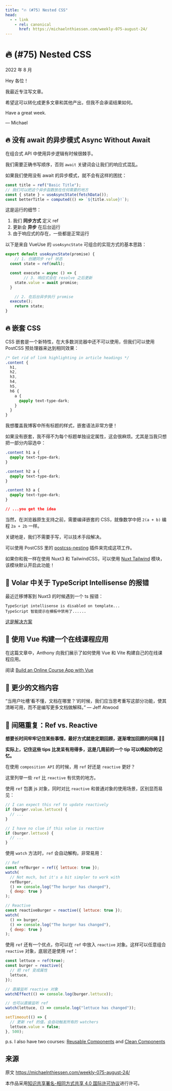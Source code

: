 ```yaml
---
title: "🔥 (#75) Nested CSS"
head:
  - - link
    - rel: canonical
      href: https://michaelnthiessen.com/weekly-075-august-24/
---
```


# 🔥 (#75) Nested CSS

2022 年 8 月

Hey 各位！

我最近专注写文章。

希望这可以转化成更多文章和其他产出，但我不会承诺结果如何。

Have a great week.

— Michael

## 🔥 没有 await 的异步模式 Async Without Await

在组合式 API 中使用异步逻辑有时候很棘手。

我们需要正确书写顺序，否则 `await` 关键词会让我们的响应式混乱。

如果我们使用没有 await 的异步模式，就不会有这样的困扰：

```javascript
const title = ref("Basic Title");
// 我们可以把这个异步函数放在任何需要的地方
const { state } = useAsyncState(fetchData());
const betterTitle = computed(() => `${title.value}!`);
```

这是运行的细节：

1. 我们 **同步方式** 定义 ref
2. 更新会 **异步** 在后台运行
3. 由于响应式的存在，一些都是正常运行

以下是来自 VueUse 的 `useAsyncState` 可组合的实现方式的基本思路：

```javascript
export default useAsyncState(promise) {
	// 1. 创建同步 ref 状态
  const state = ref(null);

  const execute = async () => {
		// 3. 响应式会在 resolve 之后更新
    state.value = await promise;
  }

	// 2. 在后台异步执行 promise
  execute();
	return state;
}
```

## 🔥 嵌套 CSS

CSS 嵌套是一个新特性，在大多数浏览器中还不可以使用，但我们可以使用 PostCSS 预处理器来达到相同效果：

```css
/* Get rid of link highlighting in article headings */
.content {
  h1,
  h2,
  h3,
  h4,
  h5,
  h6 {
    a {
      @apply text-type-dark;
    }
  }
}
```

我想覆盖我博客中所有标题的样式，嵌套语法非常方便！

如果没有嵌套，我不得不为每个标题单独设定属性，这会很麻烦。尤其是当我只想把一部分内容选中：

```css
.content h1 a {
  @apply text-type-dark;
}

.content h2 a {
  @apply text-type-dark;
}

.content h3 a {
  @apply text-type-dark;
}

// ...you get the idea
```

当然，在浏览器原生支持之前，需要编译嵌套的 CSS，就像数学中把 `2(a + b)` 编程 `2a + 2b` 一样。

关键地是，我们不需要手写，可以技术手段解决。

可以使用 PostCSS 里的 [postcss-nesting](https://github.com/csstools/postcss-plugins/tree/main/plugins/postcss-nesting) 插件来完成这项工作。

如果你和我一样在使用 Nuxt3 和 TailwindCSS，可以使用 [Nuxt Tailwind](https://tailwindcss.nuxtjs.org/) 模块，该模块默认开启此功能！

## 📜 Volar 中关于 TypeScript Intellisense 的报错

最近迁移博客到 Nuxt3 的时候遇到一个 ts 报错：

```
TypeScript intellisense is disabled on template...
TypeScript 智能提示在模板中禁用了......
```

[这是解决方案](https://michaelnthiessen.com/typescript-intellisense-error)

## 📜 使用 Vue 构建一个在线课程应用

在这篇文章中，Anthony 向我们展示了如何使用 Vue 和 Vite 构建自己的在线课程应用。

阅读 [Build an Online Course App with Vue](https://vuejsdevelopers.com/2022/04/13/online-course-vue/)

## 💬 更少的文档内容

“当用户吐槽‘看不懂，文档在哪里？’的时候，我们应当思考重写这部分功能，使其清晰可用，而不是编写更多文档做解释。” — Jeff Atwood

## 🧠 间隔重复：Ref vs. Reactive

**想要长时间牢牢记住某些事情，最好方式就是定期回顾，逐渐增加回顾的间隔 👨‍🔬**

**实际上，记住这些 tips 比发呆有用得多，这是几周前的一个 tip 可以唤起你的记忆。**

在使用 `composition API` 的时候，用 `ref` 好还是 `reactive` 更好？

这里列举一些 `ref` 比 `reactive` 有优势的地方。

使用 `ref` 包裹 js 对象，同时对比 `reactive` 和普通对象的使用场景，区别显而易见：

```javascript
// I can expect this ref to update reactively
if (burger.value.lettuce) {
  // ...
}

// I have no clue if this value is reactive
if (burger.lettuce) {
  // ...
}
```

使用 `watch` 方法时，`ref` 会自动解构，非常易用：

```javascript
// Ref
const refBurger = ref({ lettuce: true });
watch(
  // Not much, but it's a bit simpler to work with
  refBurger,
  () => console.log("The burger has changed"),
  { deep: true }
);

// Reactive
const reactiveBurger = reactive({ lettuce: true });
watch(
  () => burger,
  () => console.log("The burger has changed"),
  { deep: true }
);
```

使用 `ref` 还有一个优点，你可以在 `ref` 中放入 `reactive` 对象。这样可以任意组合 `reactive` 对象，底层还是使用 `ref`：

```javascript
const lettuce = ref(true);
const burger = reactive({
  // 把 ref 变成属性
  lettuce,
});

// 直接监听 reactive 对象
watchEffect(() => console.log(burger.lettuce));

// 也可以直接监听 ref
watch(lettuce, () => console.log("lettuce has changed"));

setTimeout(() => {
  // 更新 ref 的值，会自动触发所有的 watchers
  lettuce.value = false;
}, 500);
```

p.s. I also have two courses: [Reusable Components](https://michaelnthiessen.com/reusable-components) and [Clean Components](https://michaelnthiessen.com/clean-components)

## 来源

原文 https://michaelnthiessen.com/weekly-075-august-24/

本作品采用[知识共享署名-相同方式共享 4.0 国际许可协议](http://creativecommons.org/licenses/by-sa/4.0/)进行许可。
